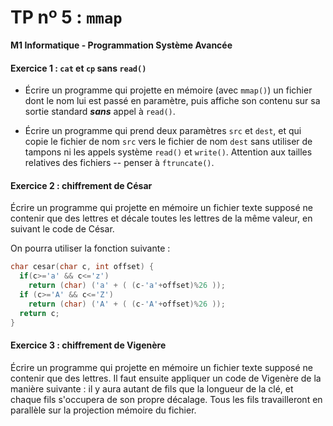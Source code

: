 TP nº 5 : `mmap`
==================

**M1 Informatique - Programmation Système Avancée**


#### Exercice 1 : `cat` et `cp` sans `read()`

* Écrire un programme qui projette en mémoire (avec `mmap()`)
  un fichier dont le nom lui est passé en paramètre, puis affiche son
  contenu sur sa sortie standard ***sans*** appel à `read()`.

* Écrire un programme qui prend deux paramètres `src` et `dest`, et qui
  copie le fichier de nom `src` vers le fichier de nom `dest` sans
  utiliser de tampons ni les appels système `read()` et `write()`.
  Attention aux tailles relatives des fichiers -- penser à `ftruncate()`.


#### Exercice 2 : chiffrement de César

Écrire un programme qui projette en mémoire un fichier texte supposé
ne contenir que des lettres et décale toutes les lettres de la même
valeur, en suivant le code de César.

On pourra utiliser la fonction suivante :

```C
char cesar(char c, int offset) {
  if(c>='a' && c<='z')
    return (char) ('a' + ( (c-'a'+offset)%26 ));
  if (c>='A' && c<='Z')
    return (char) ('A' + ( (c-'A'+offset)%26 ));
  return c;
}
```

#### Exercice 3 : chiffrement de Vigenère

Écrire un programme qui projette en mémoire un fichier texte supposé
ne contenir que des lettres. Il faut ensuite appliquer un code de
Vigenère de la manière suivante : il y aura autant de fils que la
longueur de la clé, et chaque fils s'occupera de son propre
décalage. Tous les fils travailleront en parallèle sur la projection
mémoire du fichier.
